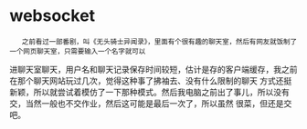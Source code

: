 # websocket
       之前看过一部番剧，叫《无头骑士异闻录》，里面有个很有趣的聊天室，然后有网友就饭制了一个网页聊天室，只需要输入一个名字就可以
 进聊天室聊天，用户名和聊天记录保存时间较短，估计是存的客户端缓存，我之前在那个聊天网站玩过几次，觉得这种事了拂袖去、没有什么限制的聊天
 方式还挺新颖，所以就尝试着模仿了一下那种模式。然后我电脑之前出了事儿，所以没有交，当然一般也不交作业，然后这可能是最后一次了，所以虽然
 很菜，但还是交吧。
